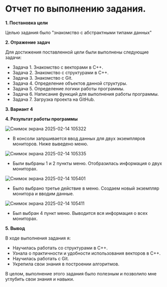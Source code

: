# Отчет по выполнению задания.

**1. Постановка цели**

Целью задания было "знакомство с абстрактными типами данных"


**2. Отражение задач**

Для достижения поставленной цели были выполнены следующие задачи:

+ Задача 1. Знакомство с векторами в C++.
+ Задача 2. Знакомство с структурами в C++.
+ Задача 3. Знакомство с Git.
+ Задача 4. Определение объектов данной структуры.
+ Задача 5. Определение логики работы программы.
+ Задача 6. Написание функций для выполнения работы программы.
+ Задача 7. Загрузка проекта на GitHub.

**3. Вариант 4**

**4. Результат работы программы**

![Снимок экрана 2025-02-14 105322](https://github.com/user-attachments/assets/a521257e-44b1-4cab-878e-63a456d5d8e6)
+ В консоли запршивается ввод данных для двух экземпляров мониторов. Ниже выведено меню.

![Снимок экрана 2025-02-14 105335](https://github.com/user-attachments/assets/505817aa-1b05-4e68-a6fd-5e2a278a58a1)
+ Были выбраны 1 и 2 пункты меню. Отобразилась информация о двух мониторах.

![Снимок экрана 2025-02-14 105401](https://github.com/user-attachments/assets/5971668e-3ebc-4ec5-9771-2be411f9672f)
+ Было выбрано третье действие в меню. Создаем новый экземпляр монитора и вводим данные.

![Снимок экрана 2025-02-14 105411](https://github.com/user-attachments/assets/a24ff0b3-a67f-461b-8495-73b1885f0600)
+ Был выбран 4 пункт меню. Выводится вся информация о всех мониторах.

**5. Вывод**

В ходе выполнения задания я: 

+ Научилась работать со структурами в C++.
+ Узнала о практичности и удобности использования векторов в C++.
+ Научилась работать с Git.
+ Укрепила свои знания в построении алгоритмов.

В целом, выполнение этого задания было полезным и позволило мне углубить свои знания и навыки.
